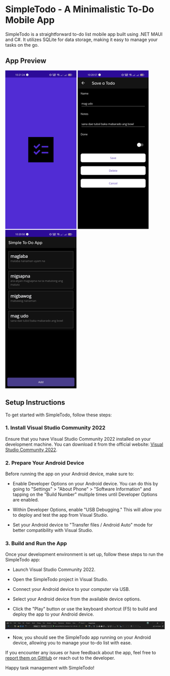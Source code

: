 # SimpleTodo - A Minimalistic To-Do Mobile App
SimpleTodo is a straightforward to-do list mobile app built using .NET MAUI and C#. It utilizes SQLite for data storage, making it easy to manage your tasks on the go.

## App Preview 
<span>
<img src="./assets/1.jpg" height="500" />
<img src="./assets/2.jpg" height="500" />
<img src="./assets/3.jpg" height="500" />
</span>

## Setup Instructions
To get started with SimpleTodo, follow these steps:

### 1. Install Visual Studio Community 2022
Ensure that you have Visual Studio Community 2022 installed on your development machine. You can download it from the official website: [Visual Studio Community 2022](https://visualstudio.microsoft.com/downloads/).

### 2. Prepare Your Android Device
Before running the app on your Android device, make sure to:

- Enable Developer Options on your Android device. You can do this by going to "Settings" > "About Phone" > "Software Information" and tapping on the "Build Number" multiple times until Developer Options are enabled.

- Within Developer Options, enable "USB Debugging." This will allow you to deploy and test the app from Visual Studio.

- Set your Android device to "Transfer files / Android Auto" mode for better compatibility with Visual Studio.

### 3. Build and Run the App
Once your development environment is set up, follow these steps to run the SimpleTodo app:

- Launch Visual Studio Community 2022.

- Open the SimpleTodo project in Visual Studio.

- Connect your Android device to your computer via USB.

- Select your Android device from the available device options.

- Click the "Play" button or use the keyboard shortcut (F5) to build and deploy the app to your Android device.

<img src="./assets/ss.png">

- Now, you should see the SimpleTodo app running on your Android device, allowing you to manage your to-do list with ease.


If you encounter any issues or have feedback about the app, feel free to [report them on GitHub](https://github.com/ronhedwigzape/SimpleTodo) or reach out to the developer.

Happy task management with SimpleTodo!
